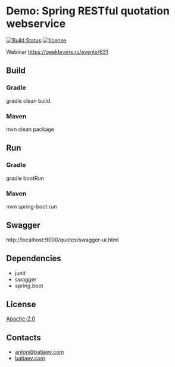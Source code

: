 # Demo: Spring RESTful quotation webservice

[![Build Status](https://travis-ci.org/Batiaev/demo-quotation-webservice.svg)](https://travis-ci.org/Batiaev/demo-quotation-webservice)
[![license](https://img.shields.io/badge/license-Apache%20License%202.0-blue.svg?style=flat)](http://www.apache.org/licenses/LICENSE-2.0)

Webinar https://geekbrains.ru/events/631

## Build
### Gradle
gradle clean build

### Maven
mvn clean package

## Run
### Gradle
gradle bootRun

### Maven
mvn spring-boot:run

## Swagger
http://localhost:9000/quotes/swagger-ui.html

## Dependencies
- junit
- swagger
- spring.boot

## License
[Apache-2.0](https://choosealicense.com/licenses/apache-2.0/)

## Contacts
- anton@batiaev.com
- [batiaev.com](https://batiaev.com/)
